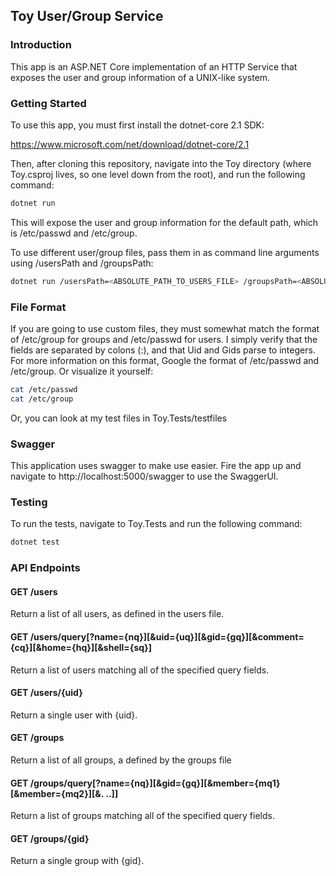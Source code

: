 ## Toy User/Group Service

### Introduction

This app is an ASP.NET Core implementation of an HTTP Service that exposes the user and group information of a UNIX-like system.

### Getting Started

To use this app, you must first install the dotnet-core 2.1 SDK:

https://www.microsoft.com/net/download/dotnet-core/2.1

Then, after cloning this repository, navigate into the Toy directory (where Toy.csproj lives, so one level down from the root), and run the following command:

```sh
dotnet run
```

This will expose the user and group information for the default path, which is /etc/passwd and /etc/group.

To use different user/group files, pass them in as command line arguments using /usersPath and /groupsPath:

```sh
dotnet run /usersPath=<ABSOLUTE_PATH_TO_USERS_FILE> /groupsPath=<ABSOLUTE_PATH_TO_GROUPS_FILE>
```

### File Format

If you are going to use custom files, they must somewhat match the format of /etc/group for groups and /etc/passwd for users. I simply verify that the fields are separated by colons (:), and that Uid and Gids parse to integers. For more information on this format, Google the format of /etc/passwd and /etc/group. Or visualize it yourself:

```sh
cat /etc/passwd
cat /etc/group
```

Or, you can look at my test files in Toy.Tests/testfiles

### Swagger

This application uses swagger to make use easier. Fire the app up and navigate to http://localhost:5000/swagger to use the SwaggerUI.

### Testing

To run the tests, navigate to Toy.Tests and run the following command:

```sh
dotnet test
```

### API Endpoints

#### GET /users
Return a list of all users, as defined in the users file.

#### GET /users/query[?name={nq}][&uid={uq}][&gid={gq}][&comment={cq}][&home={hq}][&shell={sq}]
Return a list of users matching all of the specified query fields.

#### GET /users/{uid}
Return a single user with {uid}.

#### GET /groups
Return a list of all groups, a defined by the groups file

#### GET /groups/query[?name={nq}][&gid={gq}][&member={mq1}[&member={mq2}][&. ..]]
Return a list of groups matching all of the specified query fields. 

#### GET /groups/{gid}
Return a single group with {gid}.
